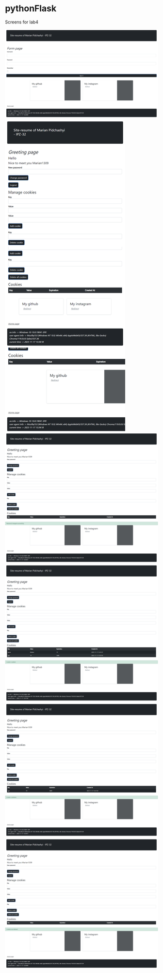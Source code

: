 # pythonFlask
Screens for lab4

<img src="./screenshots/login.png" />
<img src="./screenshots/info.png" />
<img src="./screenshots/info2.png" />
<img src="./screenshots/info3.png" />
<img src="./screenshots/info4.png" />
<img src="./screenshots/info5.png" />
